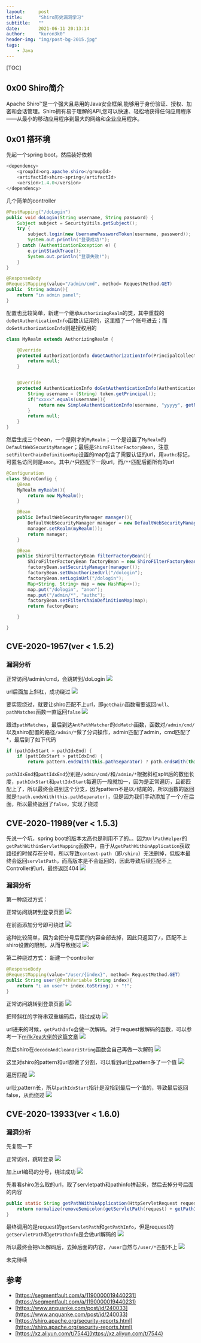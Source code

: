```yaml
---
layout:     post
title:      "Shiro历史漏洞学习"
subtitle:   ""
date:       2021-06-11 20:13:14
author:     "kuron3k0"
header-img: "img/post-bg-2015.jpg"
tags:
    - Java
---
```


[TOC]


## 0x00 Shiro简介
Apache Shiro™是一个强大且易用的Java安全框架,能够用于身份验证、授权、加密和会话管理。Shiro拥有易于理解的API,您可以快速、轻松地获得任何应用程序——从最小的移动应用程序到最大的网络和企业应用程序。

## 0x01 搭环境
先起一个spring boot，然后装好依赖
```java
<dependency>
    <groupId>org.apache.shiro</groupId>
    <artifactId>shiro-spring</artifactId>
    <version>1.4.0</version>
</dependency>
```

几个简单的controller
```java
@PostMapping("/doLogin")
public void doLogin(String username, String password) {
    Subject subject = SecurityUtils.getSubject();
    try {
        subject.login(new UsernamePasswordToken(username, password));
        System.out.println("登录成功!");
    } catch (AuthenticationException e) {
        e.printStackTrace();
        System.out.println("登录失败!");
    }
}

@ResponseBody
@RequestMapping(value="/admin/cmd", method= RequestMethod.GET)
public  String admin(){
    return "in admin panel";
}
```


配置也比较简单，新建一个继承`AuthorizingRealm`的类，其中重载的`doGetAuthenticationInfo`函数认证用的，这里插了一个账号进去；而`doGetAuthorizationInfo`则是授权用的
```java
class MyRealm extends AuthorizingRealm {

    @Override
    protected AuthorizationInfo doGetAuthorizationInfo(PrincipalCollection principals) {
        return null;
    }


    @Override
    protected AuthenticationInfo doGetAuthenticationInfo(AuthenticationToken token) throws AuthenticationException {
        String username = (String) token.getPrincipal();
        if("xxxxx".equals(username)){
            return new SimpleAuthenticationInfo(username, "yyyyy", getName());
        }
        return null;
    }
}
```

然后生成三个bean，一个是刚才的`MyRealm`；一个是设置了`MyRealm`的`DefaultWebSecurityManager`；最后是`ShiroFilterFactoryBean`，注意`setFilterChainDefinitionMap`设置的map包含了需要认证的url，用`authc`标记，可匿名访问则是`anon`。其中`/*`只匹配下一段url，而`/**`匹配后面所有的url
```java
@Configuration
class ShiroConfig {
    @Bean
    MyRealm myRealm(){
        return new MyRealm();
    }

    @Bean
    public DefaultWebSecurityManager manager(){
        DefaultWebSecurityManager manager = new DefaultWebSecurityManager();
        manager.setRealm(myRealm());
        return manager;
    }

    @Bean
    public ShiroFilterFactoryBean filterFactoryBean(){
        ShiroFilterFactoryBean factoryBean = new ShiroFilterFactoryBean();
        factoryBean.setSecurityManager(manager());
        factoryBean.setUnauthorizedUrl("/dologin");
        factoryBean.setLoginUrl("/dologin");
        Map<String, String> map = new HashMap<>();
        map.put("/dologin", "anon");
        map.put("/admin/*", "authc");
        factoryBean.setFilterChainDefinitionMap(map);
        return factoryBean;

    }

}
```

## CVE-2020-1957(ver < 1.5.2)
### 漏洞分析

正常访问/admin/cmd，会跳转到/doLogin
![](/img/in-post/shiro-bypass-vuln/1.png)

url后面加上斜杠，成功绕过
![](/img/in-post/shiro-bypass-vuln/2.png)


要实现绕过，就要让shiro匹配不上url，即`getChain`函数需要返回`null`、`pathMatches`函数一直返回`false`
![](/img/in-post/shiro-bypass-vuln/3.png)

跟进`pathMatches`，最后到达`AntPathMatcher`的`doMatch`函数，函数对`/admin/cmd/`以及shiro配置的路径`/admin/*`做了分词操作，admin匹配了admin，cmd匹配了*，最后到了如下代码

```java
if (pathIdxStart > pathIdxEnd) {
    if (pattIdxStart > pattIdxEnd) {
        return pattern.endsWith(this.pathSeparator) ? path.endsWith(this.pathSeparator) : !path.endsWith(this.pathSeparator);
```
`pathIdxEnd`和`pattIdxEnd`分别是`/admin/cmd/`和`/admin/*`根据斜杠split后的数组长度，`pathIdxStart`和`pattIdxStart`每遍历一段就加一，因为是正常遍历，且都匹配上了，所以最终会进到这个分支，因为pattern不是以`/`结尾的，所以函数的返回就是`!path.endsWith(this.pathSeparator)`，但是因为我们手动添加了一个`/`在后面，所以最终返回了`false`，实现了绕过


## CVE-2020-11989(ver < 1.5.3)
先说一个坑，spring boot的版本太高也是利用不了的。。因为`UrlPathHelper`的`getPathWithinServletMapping`函数中，由于从`getPathWithinApplication`获取路径的时候存在分号，所以导致`context-path`（即`/shiro`）无法删掉，低版本最终会返回`servletPath`，而高版本是不会返回的，因此导致后续匹配不上Controller的url，最终返回404
![](/img/in-post/shiro-bypass-vuln/4.png)

### 漏洞分析

第一种绕过方式：

正常访问跳转到登录页面
![](/img/in-post/shiro-bypass-vuln/5.png)

在前面添加分号即可绕过
![](/img/in-post/shiro-bypass-vuln/6.png)

这种比较简单，因为会把分号后面的内容全部去掉，因此只返回了`/`，匹配不上shiro设置的限制，从而导致绕过
![](/img/in-post/shiro-bypass-vuln/7.png)


第二种绕过方式：
新建一个controller
```java
@ResponseBody
@RequestMapping(value="/user/{index}", method= RequestMethod.GET)
public String user(@PathVariable String index){
    return "i am user"+ index.toString() + "!";
}
```

正常访问跳转到登录页面
![](/img/in-post/shiro-bypass-vuln/8.png)

把带斜杠的字符串双重编码后，绕过成功
![](/img/in-post/shiro-bypass-vuln/9.png)

url进来的时候，`getPathInfo`会做一次解码。对于request做解码的函数，可以参考一下[mi1k7ea大佬的这篇文章](https://xz.aliyun.com/t/7544)
![](/img/in-post/shiro-bypass-vuln/10.png)

然后shiro在`decodeAndCleanUriString`函数会自己再做一次解码
![](/img/in-post/shiro-bypass-vuln/11.png)

这里对shiro的pattern和url都做了分割，可以看到url比pattern多了一个值
![](/img/in-post/shiro-bypass-vuln/12.png)

遍历匹配
![](/img/in-post/shiro-bypass-vuln/13.png)

url比pattern长，所以`pathIdxStart`指针是没指到最后一个值的，导致最后返回false，从而绕过
![](/img/in-post/shiro-bypass-vuln/14.png)


## CVE-2020-13933(ver < 1.6.0)
### 漏洞分析

先复现一下

正常访问，跳转登录
![](/img/in-post/shiro-bypass-vuln/15.png)

加上url编码的分号，绕过成功
![](/img/in-post/shiro-bypass-vuln/16.png)


先看看shiro怎么取的url，取了servletpath和pathinfo拼起来，然后去掉分号后面的内容
```java
public static String getPathWithinApplication(HttpServletRequest request) {
    return normalize(removeSemicolon(getServletPath(request) + getPathInfo(request)));
}
```

最终调用的是request的`getServletPath`和`getPathInfo`，但是request的`getServletPath`和`getPathInfo`是会做url解码的
![](/img/in-post/shiro-bypass-vuln/17.png)


所以最终会把`%3b`解码后，去掉后面的内容，`/user`自然与`/user/*`匹配不上
![](/img/in-post/shiro-bypass-vuln/18.png)


未完待续


## 参考
- [https://segmentfault.com/a/1190000019440231](https://segmentfault.com/a/1190000019440231)
- [https://www.anquanke.com/post/id/240033](https://www.anquanke.com/post/id/240033)
- [https://shiro.apache.org/security-reports.html](https://shiro.apache.org/security-reports.html)
- [https://xz.aliyun.com/t/7544](https://xz.aliyun.com/t/7544)
